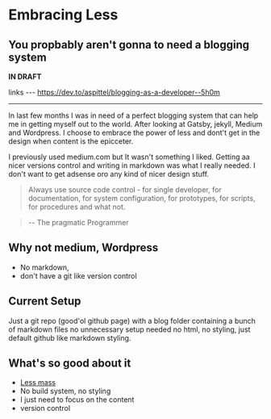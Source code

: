 # Embracing Less

## You propbably aren't gonna to need a blogging system

**IN DRAFT**

links ---
https://dev.to/aspittel/blogging-as-a-developer--5h0m

---

In last few months I was in need of a perfect blogging system that can help me in getting myself out to the world. After looking at Gatsby, jekyll, Medium and Wordpress. I choose to embrace the power of less and dont't get in the design when content is the epicceter.

 I previously used medium.com but It wasn't something I liked. Getting aa nicer versions control and writing in markdown was what I really needed. I don't want to get adsense oro any kind of nicer design stuff.


> Always use source code control - for single developer, for documentation, for system configuration, for prototypes, for scripts, for procedures and what not.

> -- The pragmatic Programmer

## Why not medium, Wordpress
- No markdown,
- don't have a git like version control

## Current Setup
Just a git repo (good'ol github page) with a blog folder containing a bunch of markdown files no unnecessary setup needed no html, no styling, just default github like markdown styling.

## What's so good about it

- [Less mass](https://signalvnoise.com/archives2/getting_real_less_mass.php)
- No build system, no styling
- I just need to focus on the content
- version control
